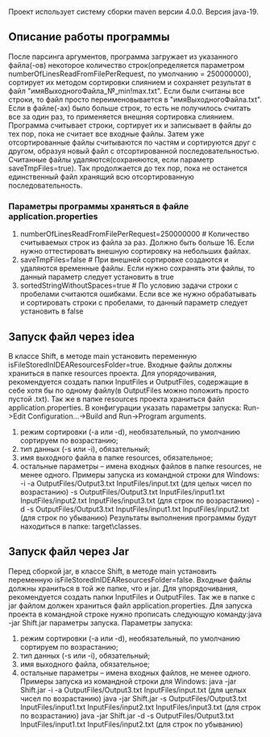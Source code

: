 Проект использует систему сборки maven версии 4.0.0. 
Версия java-19.
## Описание работы программы
После парсинга аргументов, программа загружает из указанного файла(-ов) некоторое количество строк(определяется параметром numberOfLinesReadFromFilePerRequest, по умолчанию = 250000000), сортирует их методом сортировки слиянием и сохраняет результат в файл "имяВыходногоФайла_№_min!max.txt". Если были считаны все строки, то файл просто переименовывается в "имяВыходногоФайла.txt". Если в файле(-ах) было больше строк, то есть не получилось считать все за один раз, то применяется внешняя сортировка слиянием. Программа считывает строки, сортирует их и записывает в файлы до тех пор, пока не считает все входные файлы. Затем уже отсортированные файлы считываются по частям и сортируются друг с другом, образуя новый файл с отсортированной последовательностью. Считанные файлы удаляются(сохраняются, если параметр saveTmpFiles=true). Так продолжается до тех пор, пока не останется единственный файл хранящий всю отсортированную последовательность.
### Параметры программы храняться в файле application.properties
1. numberOfLinesReadFromFilePerRequest=250000000 # Количество считываемых строк из файла за раз. Должно быть больше 16. Если нужно оттестировать внешную сортировку на небольших файлах.
2. saveTmpFiles=false # При внешней сортировке создаются и удаляются временные файлы. Если нужно сохранять эти файлы, то данный параметр следует установить в true
3. sortedStringWithoutSpaces=true # По условию задачи строки с пробелами считаются ошибками. Если все же нужно обрабатывать и сортировать строки с пробелами, то данный параметр следует установить в false
## Запуск файл через idea
В классе Shift, в методе main установить переменную isFileStoredInIDEAResourcesFolder=true.
Входные файлы должны храниться в папке resources проекта. Для упорядочивания, рекомендуется создать папки InputFiles и OutputFiles, содержащие в себе хотя бы по одному файлу(в OutputFiles можно положить просто пустой .txt). Так же в папке resources проекта храниться файл application.properties.
В конфигурации указать параметры запуска: Run->Edit Configuration...->Build and Run->Program arguments. 
1. режим сортировки (-a или -d), необязательный, по умолчанию сортируем по возрастанию;
2. тип данных (-s или -i), обязательный;
3. имя выходного файла в папке resources, обязательное;
4. остальные параметры – имена входных файлов в папке resources, не менее одного.
Примеры запуска из командной строки для Windows:
-i -a OutputFiles/Output3.txt InputFiles/input.txt (для целых чисел по возрастанию)
-s OutputFiles/Output3.txt InputFiles/input1.txt InputFiles/input2.txt InputFiles/input3.txt (для строк по возрастанию)
-d -s OutputFiles/Output3.txt InputFiles/input1.txt InputFiles/input2.txt (для строк по убыванию)
Результаты выполнения программы будут находиться в папке: target\classes.
## Запуск файл через Jar
Перед сборкой jar, в классе Shift, в методе main установить переменную isFileStoredInIDEAResourcesFolder=false.
Входные файлы должны храниться в той же папке, что и jar. Для упорядочивания, рекомендуется создать папки InputFiles и OutputFiles. Так же в папке c jar файлом должен храниться файл application.properties.
Для запуска проекта в командной строке нужно прописать следующую команду:java -jar Shift.jar параметры запуска.
Параметры запуска:
1. режим сортировки (-a или -d), необязательный, по умолчанию сортируем по возрастанию;
2. тип данных (-s или -i), обязательный;
3. имя выходного файла, обязательное;
4. остальные параметры – имена входных файлов, не менее одного.
Примеры запуска из командной строки для Windows:
java -jar Shift.jar -i -a OutputFiles/Output3.txt InputFiles/input.txt (для целых чисел по возрастанию)
java -jar Shift.jar -s OutputFiles/Output3.txt InputFiles/input1.txt InputFiles/input2.txt InputFiles/input3.txt (для строк по возрастанию)
java -jar Shift.jar -d -s OutputFiles/Output3.txt InputFiles/input1.txt InputFiles/input2.txt (для строк по убыванию)

